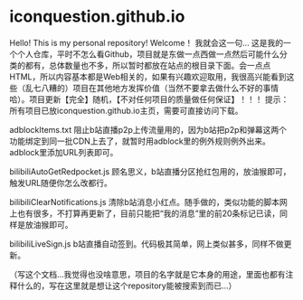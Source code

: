 # iconquestion.github.io
Hello! This is my personal repository! Welcome！
我就会这一句...
这是我的一个个人仓库，平时不怎么看Github，项目就是东做一点西做一点然后可能什么分类的都有，总体数量也不多，所以暂时都放在站点的根目录下面。会一点点HTML，所以内容基本都是Web相关的，如果有兴趣欢迎取用，我很高兴能看到这些（乱七八糟的）项目在其他地方发挥价值（当然不要拿去做什么不好的事情哈）。项目更新【完全】随机，【不对任何项目的质量做任何保证】！！！
提示：所有项目已放iconquestion.github.io主页，需要可直接访问下载。

adblockItems.txt
阻止b站直播p2p上传流量用的，因为b站把p2p和弹幕这两个功能绑定到同一批CDN上去了，就暂时用adblock里的例外规则例外出来。adblock里添加URL列表即可。

bilibiliAutoGetRedpocket.js
顾名思义，b站直播分区抢红包用的，放油猴即可，触发URL随便你怎么改都行。

bilibiliClearNotifications.js
清除b站消息小红点。随手做的，类似功能的脚本网上也有很多，不打算再更新了，目前只能把“我的消息”里的前20条标记已读，同样是放油猴即可。

bilibiliLiveSign.js
b站直播自动签到。代码极其简单，网上类似甚多，同样不做更新。


（写这个文档...我觉得也没啥意思，项目的名字就是它本身的用途，里面也都有注释什么的，写在这里就是想让这个repository能被搜索到而已...）
